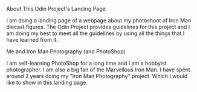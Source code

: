 About This Odin Project's Landing Page

I am doing a landing page of a webpage about my photoshoot of Iron Man diecast figures. The Odin Project provides guidelines for this project and I am doing my best to meet all the guidelines by using all the things that I have learned from it.


Me and Iron Man Photography (and PhotoShop)

I am self-learning PhotoShop for a long time and I am a hobbyist photographer. I am also a big fan of the Marvellous Iron Man. I have spent around 2 years doing my "Iron Man Photography" project. Which I would like to show in this landing page.